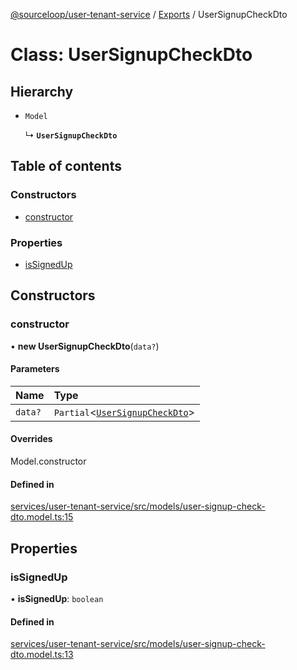 [@sourceloop/user-tenant-service](../README.md) / [Exports](../modules.md) / UserSignupCheckDto

# Class: UserSignupCheckDto

## Hierarchy

- `Model`

  ↳ **`UserSignupCheckDto`**

## Table of contents

### Constructors

- [constructor](UserSignupCheckDto.md#constructor)

### Properties

- [isSignedUp](UserSignupCheckDto.md#issignedup)

## Constructors

### constructor

• **new UserSignupCheckDto**(`data?`)

#### Parameters

| Name | Type |
| :------ | :------ |
| `data?` | `Partial`<[`UserSignupCheckDto`](UserSignupCheckDto.md)\> |

#### Overrides

Model.constructor

#### Defined in

[services/user-tenant-service/src/models/user-signup-check-dto.model.ts:15](https://github.com/sourcefuse/loopback4-microservice-catalog/blob/6c16af104/services/user-tenant-service/src/models/user-signup-check-dto.model.ts#L15)

## Properties

### isSignedUp

• **isSignedUp**: `boolean`

#### Defined in

[services/user-tenant-service/src/models/user-signup-check-dto.model.ts:13](https://github.com/sourcefuse/loopback4-microservice-catalog/blob/6c16af104/services/user-tenant-service/src/models/user-signup-check-dto.model.ts#L13)
